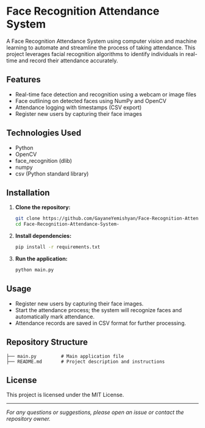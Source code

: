 # Face Recognition Attendance System

A Face Recognition Attendance System using computer vision and machine learning to automate and streamline the process of taking attendance. This project leverages facial recognition algorithms to identify individuals in real-time and record their attendance accurately.

## Features

- Real-time face detection and recognition using a webcam or image files
- Face outlining on detected faces using NumPy and OpenCV
- Attendance logging with timestamps (CSV export)
- Register new users by capturing their face images

## Technologies Used

- Python
- OpenCV
- face_recognition (dlib)
- numpy
- csv (Python standard library)

## Installation

1. **Clone the repository:**
   ```bash
   git clone https://github.com/GayaneYemishyan/Face-Recognition-Attendance-System-.git
   cd Face-Recognition-Attendance-System-
   ```

2. **Install dependencies:**
   ```bash
   pip install -r requirements.txt
   ```

3. **Run the application:**
   ```bash
   python main.py
   ```

## Usage

- Register new users by capturing their face images.
- Start the attendance process; the system will recognize faces and automatically mark attendance.
- Attendance records are saved in CSV format for further processing.

## Repository Structure

```
├── main.py         # Main application file
├── README.md       # Project description and instructions
```

## License

This project is licensed under the MIT License.

---

*For any questions or suggestions, please open an issue or contact the repository owner.*
